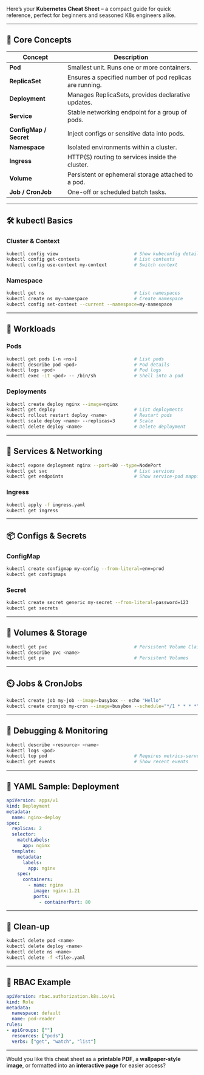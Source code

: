Here’s your **Kubernetes Cheat Sheet** – a compact guide for quick reference, perfect for beginners and seasoned K8s engineers alike.

---

## 🧠 **Core Concepts**

| Concept | Description |
|--------|-------------|
| **Pod** | Smallest unit. Runs one or more containers. |
| **ReplicaSet** | Ensures a specified number of pod replicas are running. |
| **Deployment** | Manages ReplicaSets, provides declarative updates. |
| **Service** | Stable networking endpoint for a group of pods. |
| **ConfigMap / Secret** | Inject configs or sensitive data into pods. |
| **Namespace** | Isolated environments within a cluster. |
| **Ingress** | HTTP(S) routing to services inside the cluster. |
| **Volume** | Persistent or ephemeral storage attached to a pod. |
| **Job / CronJob** | One-off or scheduled batch tasks. |

---

## 🛠️ **kubectl Basics**

### Cluster & Context
```bash
kubectl config view                            # Show kubeconfig details
kubectl config get-contexts                    # List contexts
kubectl config use-context my-context          # Switch context
```

### Namespace
```bash
kubectl get ns                                 # List namespaces
kubectl create ns my-namespace                 # Create namespace
kubectl config set-context --current --namespace=my-namespace
```

---

## 🚀 **Workloads**

### Pods
```bash
kubectl get pods [-n <ns>]                     # List pods
kubectl describe pod <pod>                     # Pod details
kubectl logs <pod>                             # Pod logs
kubectl exec -it <pod> -- /bin/sh              # Shell into a pod
```

### Deployments
```bash
kubectl create deploy nginx --image=nginx
kubectl get deploy                             # List deployments
kubectl rollout restart deploy <name>          # Restart pods
kubectl scale deploy <name> --replicas=3       # Scale
kubectl delete deploy <name>                   # Delete deployment
```

---

## 🔧 **Services & Networking**

```bash
kubectl expose deployment nginx --port=80 --type=NodePort
kubectl get svc                                # List services
kubectl get endpoints                          # Show service-pod mapping
```

### Ingress
```bash
kubectl apply -f ingress.yaml
kubectl get ingress
```

---

## 📦 **Configs & Secrets**

### ConfigMap
```bash
kubectl create configmap my-config --from-literal=env=prod
kubectl get configmaps
```

### Secret
```bash
kubectl create secret generic my-secret --from-literal=password=123
kubectl get secrets
```

---

## 📂 **Volumes & Storage**

```bash
kubectl get pvc                                # Persistent Volume Claims
kubectl describe pvc <name>
kubectl get pv                                 # Persistent Volumes
```

---

## ⏲️ **Jobs & CronJobs**

```bash
kubectl create job my-job --image=busybox -- echo "Hello"
kubectl create cronjob my-cron --image=busybox --schedule="*/1 * * * *" -- echo "Run"
```

---

## 🧪 **Debugging & Monitoring**

```bash
kubectl describe <resource> <name>
kubectl logs <pod>
kubectl top pod                                # Requires metrics-server
kubectl get events                             # Show recent events
```

---

## 🧾 **YAML Sample: Deployment**

```yaml
apiVersion: apps/v1
kind: Deployment
metadata:
  name: nginx-deploy
spec:
  replicas: 2
  selector:
    matchLabels:
      app: nginx
  template:
    metadata:
      labels:
        app: nginx
    spec:
      containers:
        - name: nginx
          image: nginx:1.21
          ports:
            - containerPort: 80
```

---

## 🧹 **Clean-up**

```bash
kubectl delete pod <name>
kubectl delete deploy <name>
kubectl delete ns <name>
kubectl delete -f <file>.yaml
```

---

## 🔐 **RBAC Example**

```yaml
apiVersion: rbac.authorization.k8s.io/v1
kind: Role
metadata:
  namespace: default
  name: pod-reader
rules:
- apiGroups: [""]
  resources: ["pods"]
  verbs: ["get", "watch", "list"]
```

---

Would you like this cheat sheet as a **printable PDF**, a **wallpaper-style image**, or formatted into an **interactive page** for easier access?
